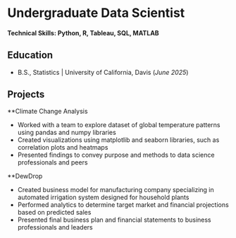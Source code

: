 # Undergraduate Data Scientist

#### Technical Skills: Python, R, Tableau, SQL, MATLAB

## Education
- B.S., Statistics | University of California, Davis (_June 2025_)

## Projects
**Climate Change Analysis
- Worked with a team to explore dataset of global temperature patterns using pandas and numpy libraries
- Created visualizations using matplotlib and seaborn libraries, such as correlation plots and heatmaps
- Presented findings to convey purpose and methods to data science professionals and peers
  
**DewDrop
- Created business model for manufacturing company specializing in automated irrigation system designed
for household plants
- Performed analytics to determine target market and financial projections based on predicted sales
- Presented final business plan and financial statements to business professionals and leaders



